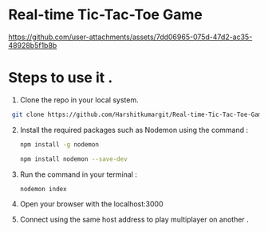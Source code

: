 # Real-time Tic-Tac-Toe Game

https://github.com/user-attachments/assets/7dd06965-075d-47d2-ac35-48928b5f1b8b


# Steps to use it .

1. Clone the repo in your local system.
 ```bash
  git clone https://github.com/Harshitkumargit/Real-time-Tic-Tac-Toe-Game.git
```

2. Install the required packages such as Nodemon using the command :

   ```bash
   npm install -g nodemon
   ```

   ```bash
   npm install nodemon --save-dev
   ```
   
3. Run the command in your terminal :

   ```bash
   nodemon index
   ```
   
4. Open your browser with the localhost:3000
5. Connect using the same host address to play multiplayer on another .
